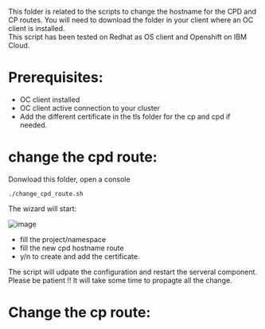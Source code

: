 This folder is related to the scripts to change the hostname for the CPD and CP routes.
You will need to download the folder in your client where an OC client is installed.  
This script has been tested on Redhat as OS client and Openshift on IBM Cloud.


# Prerequisites: 

* OC client installed 
* OC client active connection to your cluster
* Add the different certificate in the tls folder for the cp and cpd if needed. 

# change the cpd route:
    
Donwload this folder, open a console

    ./change_cpd_route.sh

The wizard will start: 

![image](https://user-images.githubusercontent.com/33630653/157493957-b8c67498-0880-4295-9403-75affb9a5a35.png)

* fill the project/namespace 
* fill the new cpd hostname route
* y/n to create and add the certificate.

The script will udpate the configuration and restart the serveral component.
Please be patient !! It will take some time to propagte all the change.

# Change the cp route:

